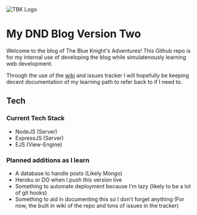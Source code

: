 ![TBK Logo](./public/images/favicon.ico)
# My DND Blog Version Two

Welcome to the blog of The Blue Knight's Adventures! This Github repo is for my internal use of developing the blog while simulatenously learning web development. 

Through the use of the [wiki](https://github.com/sithyrys522/dndBlogTwo/wiki) and issues tracker I will hopefully be keeping decent documentation of my learning path to refer back to if I need to.

## Tech
### Current Tech Stack
- NodeJS (Server)
- ExpressJS (Server)
- EJS (View-Engine)

### Planned additions as I learn
- A database to handle posts (Likely Mongo)
- Heroku or DO when I push this version live
- Something to automate deployment because I'm lazy (likely to be a lot of git hooks)
- Something to aid in documenting this so I don't forget anything (For now, the built in wiki of the repo and tons of issues in the tracker)